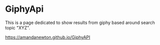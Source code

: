 # GiphyApi

This is a page dedicated to show results from giphy based around search topic "XYZ".

https://amandanewton.github.io/GiphyAPI
